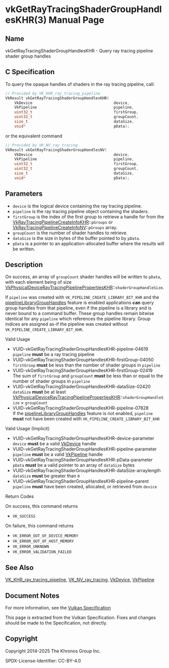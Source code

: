 # vkGetRayTracingShaderGroupHandlesKHR(3) Manual Page

## Name

vkGetRayTracingShaderGroupHandlesKHR - Query ray tracing pipeline shader group handles



## [](#_c_specification)C Specification

To query the opaque handles of shaders in the ray tracing pipeline, call:

```c++
// Provided by VK_KHR_ray_tracing_pipeline
VkResult vkGetRayTracingShaderGroupHandlesKHR(
    VkDevice                                    device,
    VkPipeline                                  pipeline,
    uint32_t                                    firstGroup,
    uint32_t                                    groupCount,
    size_t                                      dataSize,
    void*                                       pData);
```

or the equivalent command

```c++
// Provided by VK_NV_ray_tracing
VkResult vkGetRayTracingShaderGroupHandlesNV(
    VkDevice                                    device,
    VkPipeline                                  pipeline,
    uint32_t                                    firstGroup,
    uint32_t                                    groupCount,
    size_t                                      dataSize,
    void*                                       pData);
```

## [](#_parameters)Parameters

- `device` is the logical device containing the ray tracing pipeline.
- `pipeline` is the ray tracing pipeline object containing the shaders.
- `firstGroup` is the index of the first group to retrieve a handle for from the [VkRayTracingPipelineCreateInfoKHR](https://registry.khronos.org/vulkan/specs/latest/man/html/VkRayTracingPipelineCreateInfoKHR.html)::`pGroups` or [VkRayTracingPipelineCreateInfoNV](https://registry.khronos.org/vulkan/specs/latest/man/html/VkRayTracingPipelineCreateInfoNV.html)::`pGroups` array.
- `groupCount` is the number of shader handles to retrieve.
- `dataSize` is the size in bytes of the buffer pointed to by `pData`.
- `pData` is a pointer to an application-allocated buffer where the results will be written.

## [](#_description)Description

On success, an array of `groupCount` shader handles will be written to `pData`, with each element being of size [VkPhysicalDeviceRayTracingPipelinePropertiesKHR](https://registry.khronos.org/vulkan/specs/latest/man/html/VkPhysicalDeviceRayTracingPipelinePropertiesKHR.html)::`shaderGroupHandleSize`.

If `pipeline` was created with `VK_PIPELINE_CREATE_LIBRARY_BIT_KHR` and the [pipelineLibraryGroupHandles](https://registry.khronos.org/vulkan/specs/latest/html/vkspec.html#features-pipelineLibraryGroupHandles) feature is enabled applications **can** query group handles from that pipeline, even if the pipeline is a library and is never bound to a command buffer. These group handles remain bitwise identical for any `pipeline` which references the pipeline library. Group indices are assigned as-if the pipeline was created without `VK_PIPELINE_CREATE_LIBRARY_BIT_KHR`.

Valid Usage

- [](#VUID-vkGetRayTracingShaderGroupHandlesKHR-pipeline-04619)VUID-vkGetRayTracingShaderGroupHandlesKHR-pipeline-04619  
  `pipeline` **must** be a ray tracing pipeline
- [](#VUID-vkGetRayTracingShaderGroupHandlesKHR-firstGroup-04050)VUID-vkGetRayTracingShaderGroupHandlesKHR-firstGroup-04050  
  `firstGroup` **must** be less than the number of shader groups in `pipeline`
- [](#VUID-vkGetRayTracingShaderGroupHandlesKHR-firstGroup-02419)VUID-vkGetRayTracingShaderGroupHandlesKHR-firstGroup-02419  
  The sum of `firstGroup` and `groupCount` **must** be less than or equal to the number of shader groups in `pipeline`
- [](#VUID-vkGetRayTracingShaderGroupHandlesKHR-dataSize-02420)VUID-vkGetRayTracingShaderGroupHandlesKHR-dataSize-02420  
  `dataSize` **must** be at least [VkPhysicalDeviceRayTracingPipelinePropertiesKHR](https://registry.khronos.org/vulkan/specs/latest/man/html/VkPhysicalDeviceRayTracingPipelinePropertiesKHR.html)::`shaderGroupHandleSize` × `groupCount`
- [](#VUID-vkGetRayTracingShaderGroupHandlesKHR-pipeline-07828)VUID-vkGetRayTracingShaderGroupHandlesKHR-pipeline-07828  
  If the [pipelineLibraryGroupHandles](https://registry.khronos.org/vulkan/specs/latest/html/vkspec.html#features-pipelineLibraryGroupHandles) feature is not enabled, `pipeline` **must** not have been created with `VK_PIPELINE_CREATE_LIBRARY_BIT_KHR`

Valid Usage (Implicit)

- [](#VUID-vkGetRayTracingShaderGroupHandlesKHR-device-parameter)VUID-vkGetRayTracingShaderGroupHandlesKHR-device-parameter  
  `device` **must** be a valid [VkDevice](https://registry.khronos.org/vulkan/specs/latest/man/html/VkDevice.html) handle
- [](#VUID-vkGetRayTracingShaderGroupHandlesKHR-pipeline-parameter)VUID-vkGetRayTracingShaderGroupHandlesKHR-pipeline-parameter  
  `pipeline` **must** be a valid [VkPipeline](https://registry.khronos.org/vulkan/specs/latest/man/html/VkPipeline.html) handle
- [](#VUID-vkGetRayTracingShaderGroupHandlesKHR-pData-parameter)VUID-vkGetRayTracingShaderGroupHandlesKHR-pData-parameter  
  `pData` **must** be a valid pointer to an array of `dataSize` bytes
- [](#VUID-vkGetRayTracingShaderGroupHandlesKHR-dataSize-arraylength)VUID-vkGetRayTracingShaderGroupHandlesKHR-dataSize-arraylength  
  `dataSize` **must** be greater than `0`
- [](#VUID-vkGetRayTracingShaderGroupHandlesKHR-pipeline-parent)VUID-vkGetRayTracingShaderGroupHandlesKHR-pipeline-parent  
  `pipeline` **must** have been created, allocated, or retrieved from `device`

Return Codes

On success, this command returns

- `VK_SUCCESS`

On failure, this command returns

- `VK_ERROR_OUT_OF_DEVICE_MEMORY`
- `VK_ERROR_OUT_OF_HOST_MEMORY`
- `VK_ERROR_UNKNOWN`
- `VK_ERROR_VALIDATION_FAILED`

## [](#_see_also)See Also

[VK\_KHR\_ray\_tracing\_pipeline](https://registry.khronos.org/vulkan/specs/latest/man/html/VK_KHR_ray_tracing_pipeline.html), [VK\_NV\_ray\_tracing](https://registry.khronos.org/vulkan/specs/latest/man/html/VK_NV_ray_tracing.html), [VkDevice](https://registry.khronos.org/vulkan/specs/latest/man/html/VkDevice.html), [VkPipeline](https://registry.khronos.org/vulkan/specs/latest/man/html/VkPipeline.html)

## [](#_document_notes)Document Notes

For more information, see the [Vulkan Specification](https://registry.khronos.org/vulkan/specs/latest/html/vkspec.html#vkGetRayTracingShaderGroupHandlesKHR)

This page is extracted from the Vulkan Specification. Fixes and changes should be made to the Specification, not directly.

## [](#_copyright)Copyright

Copyright 2014-2025 The Khronos Group Inc.

SPDX-License-Identifier: CC-BY-4.0